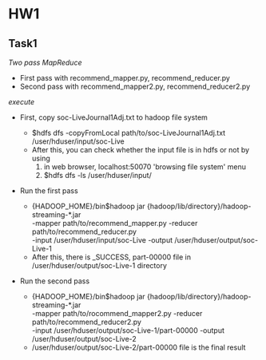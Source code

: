 # HW1

## Task1
*Two pass MapReduce*
- First pass with recommend\_mapper.py, recommend\_reducer.py
- Second pass with recommend\_mapper2.py, recommend\_reducer2.py

*execute*
- First, copy soc-LiveJournal1Adj.txt to hadoop file system
  * $hdfs dfs -copyFromLocal path/to/soc-LiveJournal1Adj.txt /user/hduser/input/soc-Live
  * After this, you can check whether the input file is in hdfs or not by using
    1) in web browser, localhost:50070 'browsing file system' menu
    2) $hdfs dfs -ls /user/hduser/input/

- Run the first pass
  * {HADOOP\_HOME}/bin$hadoop jar {hadoop/lib/directory}/hadoop-streaming-\*.jar \
    -mapper path/to/recommend_mapper.py -reducer path/to/recommend_reducer.py \
    -input /user/hduser/input/soc-Live -output /user/hduser/output/soc-Live-1
  * After this, there is \_SUCCESS, part-00000 file in /user/hduser/output/soc-Live-1 directory

- Run the second pass
  * {HADOOP\_HOME}/bin$hadoop jar {hadoop/lib/directory}/hadoop-streaming-\*.jar \
    -mapper path/to/rocommend_mapper2.py -reducer path/to/recommend_reducer2.py \
    -input /user/hduser/output/soc-Live-1/part-00000 -output /user/hduser/output/soc-Live-2
  * /user/hduser/output/soc-Live-2/part-00000 file is the final result
